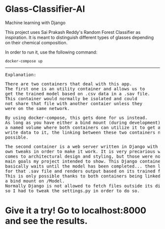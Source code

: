 # Glass-Classifier-AI
Machine learning with Django
<p>This project uses Sai Prakash Reddy's Random Forest Classifier as inspiration. It is meant to distinguish different types of glasses depending on their chemical composition. </p>
<p>In order to run it, use the following command: </p>
<code>docker-compose up</code>
<hr>
<pre>Explanation:</pre>
<pre>There are two containers that deal with this app. 
The first one is an utility container and allows us to 
get the trained model based on .csv data in a .sav file. 
This container would normally be isolated and could 
not share that file with another contaier unless they 
were on the same network.</pre>
<pre>By using docker-compose, this gets done for us instead. 
As long as you have either a bind mount (during development) or 
a named volume where both containers can utilize it to get and 
write data to it, the linking between these two containers now becomes 
possible.</pre>
<pre>The second container is a web server written in Django with some
own tweaks in order to make it work. It is very precarious when it 
comes to architectural design and styling, but those were not the 
main goals my project intended to show. This Django container 
basically waits until the model has been completed... then looks 
for that .sav file and renders output based on its trained function. 
This is only possible thanks to both containers being linked through 
a bind mount on /Model.
Normally Django is not allowed to fetch files outside its directory, 
so I had to tweak the settings.py in order to do so. </pre>
<h1>Give it a try! Go to localhost:8000 and see the results.</h1>
